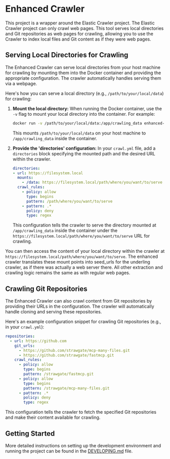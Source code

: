# Enhanced Crawler

This project is a wrapper around the Elastic Crawler project. The Elastic Crawler project can only crawl web pages. This tool serves local directories and Git repositories as web pages for crawling, allowing you to use the Crawler to index local files and Git content as if they were web pages.

## Serving Local Directories for Crawling

The Enhanced Crawler can serve local directories from your host machine for crawling by mounting them into the Docker container and providing the appropriate configuration. The crawler automatically handles serving them via a webpage.

Here's how you can serve a local directory (e.g., `/path/to/your/local/data`) for crawling:

1.  **Mount the local directory:** When running the Docker container, use the `-v` flag to mount your local directory into the container. For example:
    ```bash
    docker run -v /path/to/your/local/data:/app/crawling_data enhanced-crawler
    ```
    This mounts `/path/to/your/local/data` on your host machine to `/app/crawling_data` inside the container.

2.  **Provide the 'directories' configuration:** In your `crawl.yml` file, add a `directories` block specifying the mounted path and the desired URL within the crawler.

    ```yaml
    directories:
    - url: https://filesystem.local
      mounts:
        - /data: https://filesystem.local/path/where/you/want/to/serve
      crawl_rules:
        - policy: allow
          type: begins
          pattern: /path/where/you/want/to/serve
        - pattern: .*
          policy: deny
          type: regex
    ```
    This configuration tells the crawler to serve the directory mounted at `/app/crawling_data` inside the container under the `https://filesystem.local/path/where/you/want/to/serve` URL for crawling.

You can then access the content of your local directory within the crawler at `https://filesystem.local/path/where/you/want/to/serve`. The enhanced crawler translates these mount points into seed_urls for the underling crawler, as if there was actually a web server there. All other extraction and crawling logic remains the same as with regular web pages.

## Crawling Git Repositories

The Enhanced Crawler can also crawl content from Git repositories by providing their URLs in the configuration. The crawler will automatically handle cloning and serving these repositories.

Here's an example configuration snippet for crawling Git repositories (e.g., in your `crawl.yml`):

```yaml
repositories:
  - url: https://github.com
    git_urls:
      - https://github.com/strawgate/mcp-many-files.git
      - https://github.com/strawgate/fastmcp.git
    crawl_rules:
      - policy: allow
        type: begins
        pattern: /strawgate/fastmcp.git
      - policy: allow
        type: begins
        pattern: /strawgate/mcp-many-files.git
      - pattern: .*
        policy: deny
        type: regex
```
This configuration tells the crawler to fetch the specified Git repositories and make their content available for crawling.

## Getting Started

More detailed instructions on setting up the development environment and running the project can be found in the [DEVELOPING.md](DEVELOPING.md) file.
